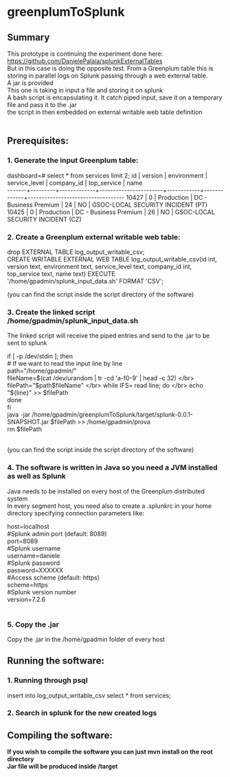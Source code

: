 # greenplumToSplunk

## Summary
This prototype is continuing the experiment done here: </br>
https://github.com/DanielePalaia/splunkExternalTables</br>
But in this case is doing the opposite test. From a Greenplum table this is storing in parallel logs on Splunk passing through a web external table.</br>
A jar is provided </br>
This one is taking in input a file and storing it on splunk </br>
A bash script is encapsulating it. It catch piped input, save it on a temporary file and pass it to the .jar </br>
the script in then embedded on external writable web table definition </br>
</br>

## Prerequisites:
### 1. Generate the input Greenplum table:
dashboard=# select * from services limit 2;
  id   | version | environment |     service_level     | company_id | top_service |               name                
-------+---------+-------------+-----------------------+------------+-------------+-----------------------------------
 10427 |       0 | Production  | DC - Business Premium |         24 | NO          | GSOC-LOCAL SECURITY INCIDENT (PT)
 10425 |       0 | Production  | DC - Business Premium |         26 | NO          | GSOC-LOCAL SECURITY INCIDENT (CZ)


### 2. Create a Greenplum external writable web table:
drop EXTERNAL TABLE log_output_writable_csv; </br>
CREATE WRITABLE EXTERNAL WEB TABLE log_output_writable_csv(id int, version text, environment text, service_level text, company_id int, top_service text, name text) EXECUTE '/home/gpadmin/splunk_input_data.sh' FORMAT 'CSV';

(you can find the script inside the script directory of the software) </br>

### 3. Create the linked script /home/gpadmin/splunk_input_data.sh
The linked script will receive the piped entries and send to the .jar to be sent to splunk 

if [ -p /dev/stdin ]; then </br>
        # If we want to read the input line by line </br>
        path="/home/gpadmin/" </br>
        fileName=$(cat /dev/urandom | tr -cd 'a-f0-9' | head -c 32) </br>
        filePath="$path$fileName" </br>
        while IFS= read line; do </br>
                echo "${line}" >> $filePath </br>
        done </br>
fi </br>
java -jar /home/gpadmin/greenplumToSplunk/target/splunk-0.0.1-SNAPSHOT.jar $filePath >> /home/gpadmin/prova </br>
rm $filePath </br> </br>

(you can find the script inside the script directory of the software) </br>

### 4. The software is written in Java so you need a JVM installed as well as Splunk
Java needs to be installed on every host of the Greenplum distributed system </br> 
In every segment host, you need also to create a .splunkrc  in your home directory specifying connection parameters like: </br>  

host=localhost </br> 
#Splunk admin port (default: 8089) </br> 
port=8089   </br> 
#Splunk username   
username=daniele   
#Splunk password   
password=XXXXXX   
#Access scheme (default: https)   
scheme=https  
#Splunk version number   
version=7.2.6   
 </br>

### 5. Copy the .jar
Copy the .jar in the /home/gpadmin folder of every host

## Running the software:
### 1. Running through psql </br>  

insert into log_output_writable_csv select * from services;</br>  

### 2. Search in splunk for the new created logs </br>  

## Compiling the software:

**If you wish to compile the software you can just mvn install on the root directory** </br>
**Jar file will be produced inside /target**
